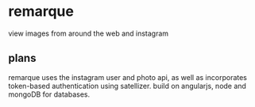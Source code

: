 # remarque
view images from around the web and instagram

## plans
remarque uses the instagram user and photo api, as well as incorporates token-based authentication using satellizer. build on angularjs, node and mongoDB for databases.
